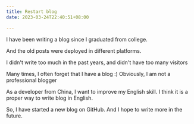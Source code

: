 ```yaml
---
title: Restart blog
date: 2023-03-24T22:40:51+08:00

---
```


I have been writing a blog since I graduated from college. 

And the old posts were deployed in different platforms.  

I didn't write too much in the past years, and didn't have too many visitors  

Many times, I often forget that I have a blog :) Obviously, I am not a professional blogger 

As a developer from China, I want to improve my English skill. I think it is a proper way to write blog in English.

So, I have started a new blog on GitHub. And I hope to write more in the future.